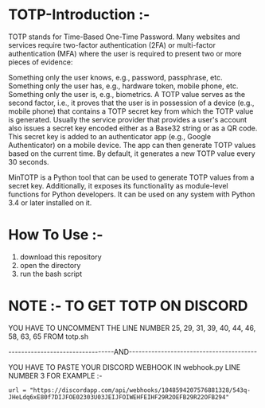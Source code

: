 # TOTP-Introduction :-

TOTP stands for Time-Based One-Time Password. Many websites and services require two-factor authentication (2FA) or multi-factor authentication (MFA) where the user is required to present two or more pieces of evidence:

Something only the user knows, e.g., password, passphrase, etc.
Something only the user has, e.g., hardware token, mobile phone, etc.
Something only the user is, e.g., biometrics.
A TOTP value serves as the second factor, i.e., it proves that the user is in possession of a device (e.g., mobile phone) that contains a TOTP secret key from which the TOTP value is generated. Usually the service provider that provides a user's account also issues a secret key encoded either as a Base32 string or as a QR code. This secret key is added to an authenticator app (e.g., Google Authenticator) on a mobile device. The app can then generate TOTP values based on the current time. By default, it generates a new TOTP value every 30 seconds.

MinTOTP is a Python tool that can be used to generate TOTP values from a secret key. Additionally, it exposes its functionality as module-level functions for Python developers. It can be used on any system with Python 3.4 or later installed on it.


# How To Use :- 
1) download this repository
2) open the directory
3) run the bash script


# NOTE :- TO GET TOTP ON DISCORD 
YOU HAVE TO UNCOMMENT THE LINE NUMBER 
25,
29,
31,
39,
40,
44,
46,
58,
63,
65
FROM totp.sh 

---------------------------------AND----------------------------------------

YOU HAVE TO PASTE YOUR DISCORD WEBHOOK IN webhook.py LINE NUMBER 3 
FOR EXAMPLE :- 
```
url = "https://discordapp.com/api/webhooks/1048594207576881328/543q-JHeLdq6xE80f7DIJFOE02303U03JEIJFOIWEHFEIHF29R2OEFB29R22OFB294"
```
